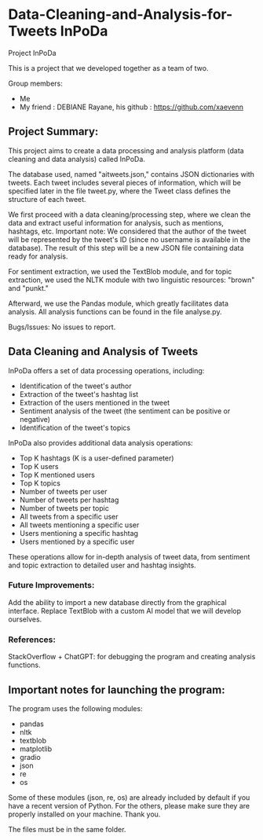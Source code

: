 # Data-Cleaning-and-Analysis-for-Tweets InPoDa

Project InPoDa

This is a project that we developed together as a team of two.

Group members:

- Me
- My friend : DEBIANE Rayane, his github : https://github.com/xaevenn


## Project Summary:

This project aims to create a data processing and analysis platform (data cleaning and data analysis) called InPoDa.

The database used, named "aitweets.json," contains JSON dictionaries with tweets. Each tweet includes several pieces of information, which will be specified later in the file tweet.py, where the Tweet class defines the structure of each tweet.

We first proceed with a data cleaning/processing step, where we clean the data and extract useful information for analysis, such as mentions, hashtags, etc.
Important note: We considered that the author of the tweet will be represented by the tweet's ID (since no username is available in the database).
The result of this step will be a new JSON file containing data ready for analysis.

For sentiment extraction, we used the TextBlob module, and for topic extraction, we used the NLTK module with two linguistic resources: "brown" and "punkt."

Afterward, we use the Pandas module, which greatly facilitates data analysis. All analysis functions can be found in the file analyse.py.

Bugs/Issues: No issues to report.

## Data Cleaning and Analysis of Tweets

InPoDa offers a set of data processing operations, including:

- Identification of the tweet's author
- Extraction of the tweet's hashtag list
- Extraction of the users mentioned in the tweet
- Sentiment analysis of the tweet (the sentiment can be positive or negative)
- Identification of the tweet's topics
  
InPoDa also provides additional data analysis operations:

- Top K hashtags (K is a user-defined parameter)
- Top K users
- Top K mentioned users
- Top K topics
- Number of tweets per user
- Number of tweets per hashtag
- Number of tweets per topic
- All tweets from a specific user
- All tweets mentioning a specific user
- Users mentioning a specific hashtag
- Users mentioned by a specific user
  
These operations allow for in-depth analysis of tweet data, from sentiment and topic extraction to detailed user and hashtag insights.

### Future Improvements:

Add the ability to import a new database directly from the graphical interface.
Replace TextBlob with a custom AI model that we will develop ourselves.


### References:

StackOverflow + ChatGPT: for debugging the program and creating analysis functions.


## Important notes for launching the program:

The program uses the following modules:

- pandas
- nltk
- textblob
- matplotlib
- gradio
- json
- re
- os

Some of these modules (json, re, os) are already included by default if you have a recent version of Python. For the others, please make sure they are properly installed on your machine. Thank you.

The files must be in the same folder.


